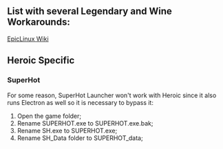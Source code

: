 ## List with several Legendary and Wine Workarounds:
[EpicLinux Wiki](https://github.com/CommandMC/EpicLinux/wiki/GTA-V)

## Heroic Specific

### SuperHot
For some reason, SuperHot Launcher won't work with Heroic since it also runs Electron as well so it is necessary to bypass it:
1. Open the game folder;
2. Rename SUPERHOT.exe to SUPERHOT.exe.bak;
3. Rename SH.exe to SUPERHOT.exe;
4. Rename SH_Data folder to SUPERHOT_data;
 
